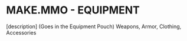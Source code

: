 # MAKE.MMO - EQUIPMENT

[description]
(Goes in the Equipment Pouch)
Weapons, Armor, Clothing, Accessories
